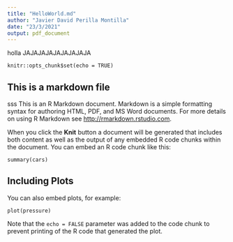 ```yaml
---
title: "HelloWorld.md"
author: "Javier David Perilla Montilla"
date: "23/3/2021"
output: pdf_document
---
```

holla  JAJAJAJAJAJAJAJAJA
```{r setup, include=FALSE}
knitr::opts_chunk$set(echo = TRUE)
```

## This is a markdown file 
sss
This is an R Markdown document. Markdown is a simple formatting syntax for authoring HTML, PDF, and MS Word documents. For more details on using R Markdown see <http://rmarkdown.rstudio.com>.

When you click the **Knit** button a document will be generated that includes both content as well as the output of any embedded R code chunks within the document. You can embed an R code chunk like this:

```{r cars}
summary(cars)
```

## Including Plots

You can also embed plots, for example:

```{r pressure, echo=FALSE}
plot(pressure)
```

Note that the `echo = FALSE` parameter was added to the code chunk to prevent printing of the R code that generated the plot.
